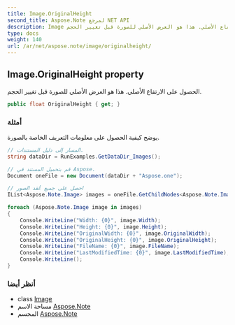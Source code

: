 ```yaml
---
title: Image.OriginalHeight
second_title: Aspose.Note لمرجع NET API
description: Image ملكية. الحصول على الارتفاع الأصلي. هذا هو العرض الأصلي للصورة قبل تغيير الحجم.
type: docs
weight: 140
url: /ar/net/aspose.note/image/originalheight/
---
```

## Image.OriginalHeight property

الحصول على الارتفاع الأصلي. هذا هو العرض الأصلي للصورة قبل تغيير الحجم.

```csharp
public float OriginalHeight { get; }
```

### أمثلة

يوضح كيفية الحصول على معلومات التعريف الخاصة بالصورة.

```csharp
// المسار إلى دليل المستندات.
string dataDir = RunExamples.GetDataDir_Images();

// قم بتحميل المستند في Aspose.
Document oneFile = new Document(dataDir + "Aspose.one");

// احصل على جميع عُقد الصور
IList<Aspose.Note.Image> images = oneFile.GetChildNodes<Aspose.Note.Image>();

foreach (Aspose.Note.Image image in images)
{
    Console.WriteLine("Width: {0}", image.Width);
    Console.WriteLine("Height: {0}", image.Height);
    Console.WriteLine("OriginalWidth: {0}", image.OriginalWidth);
    Console.WriteLine("OriginalHeight: {0}", image.OriginalHeight);
    Console.WriteLine("FileName: {0}", image.FileName);
    Console.WriteLine("LastModifiedTime: {0}", image.LastModifiedTime);
    Console.WriteLine();
}
```

### أنظر أيضا

* class [Image](../)
* مساحة الاسم [Aspose.Note](../../image/)
* المجسم [Aspose.Note](../../../)


